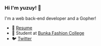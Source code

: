 ###  Hi I'm yuzuy! 👋

I'm a web back-end developer and a Gopher!

- 👔 [Resume](https://github.com/yuzuy/resume)
- 🏫 Student at [Bunka Fashion College](https://bunka-fc.ac.jp)
- 🐦 [Twitter](https://twitter.com/re_yuzuy)
